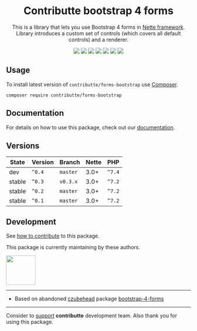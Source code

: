 <h1 align=center>Contributte bootstrap 4 forms</h1>

<p align=center>
    This is a library that lets you use Bootstrap 4 forms in 
    <a href="http://nette.org">Nette framework</a>. <br>
    Library introduces a custom set of controls 
    (which covers all default controls) and a renderer.
</p>

<p align=center>
    <a href="https://packagist.org/packages/contributte/forms-bootstrap"><img src="https://img.shields.io/packagist/l/contributte/forms-bootstrap.svg?style=flat-square"></a>
    <a href="https://github.com/contributte/forms-bootstrap/actions"><img src="https://github.com/contributte/forms-bootstrap/workflows/build/badge.svg"></a>
     <a href="https://coveralls.io/r/contributte/forms-bootstrap"><img src="https://img.shields.io/coveralls/contributte/forms-bootstrap.svg?style=flat-square"></a>
    <a href="https://packagist.org/packages/contributte/forms-bootstrap"><img src="https://img.shields.io/packagist/dm/contributte/forms-bootstrap.svg?style=flat-square"></a>
    <a href="https://packagist.org/packages/contributte/forms-bootstrap"><img src="https://img.shields.io/packagist/v/contributte/forms-bootstrap.svg?style=flat-square"></a>
    <a href="https://github.com/phpstan/phpstan"><img src="https://img.shields.io/badge/PHPStan-enabled-brightgreen.svg?style=flat-square"></a>
    <a href="http://bit.ly/ctteg"><img src="https://img.shields.io/gitter/room/contributte/contributte.svg?style=flat-square"></a>
<p>

## Usage

To install latest version of `contributte/forms-bootstrap` use [Composer](https://getcomposer.com).

```
composer require contributte/forms-bootstrap
```

## Documentation

For details on how to use this package, check out our [documentation](.docs).

## Versions

| State       | Version       | Branch   | Nette | PHP     |
|-------------|---------------|----------|-------|---------|
| dev         | `^0.4`        | `master` | 3.0+  | `^7.4`  |
| stable      | `^0.3`        | `v0.3.x` | 3.0+  | `^7.2`  |
| stable      | `^0.2`        | `master` | 3.0+  | `^7.2`  |
| stable      | `^0.1`        | `master` | 3.0+  | `^7.2`  |

## Development

See [how to contribute](https://contributte.org/contributing.html) to this package.

This package is currently maintaining by these authors.

<a href="https://github.com/dakorpar">
 <img width="80" height="80" src="https://avatars0.githubusercontent.com/u/9303856?v=3&s=80">
</a>

-----


- Based on abandoned [czubehead](https://petrcech.eu) package [bootstrap-4-forms](https://github.com/czubehead/bootstrap-4-forms) 

------
Consider to [support](https://contributte.org/partners.html) **contributte** development team.
Also thank you for using this package.
